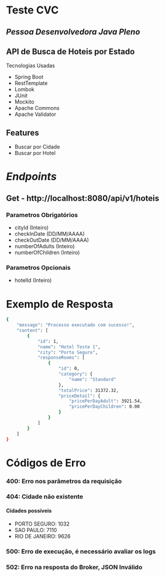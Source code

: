 # Teste CVC 
## _Pessoa Desenvolvedora Java Pleno_
## API de Busca de Hoteis por Estado

Tecnologias Usadas
- Spring Boot
- RestTemplate
- Lombok
- JUnit
- Mockito
- Apache Commons
- Apache Validator
 
## Features

- Buscar por Cidade
- Buscar por Hotel

# _Endpoints_

## Get - http://localhost:8080/api/v1/hoteis

### Parametros Obrigatórios

- cityId (Inteiro)
- checkInDate (DD/MM/AAAA)
- checkOutDate (DD/MM/AAAA)
- numberOfAdults (Inteiro)
- numberOfChildren (Inteiro)
### Parametros Opcionais
- hotelId (Inteiro)

# Exemplo de Resposta

```sh
{
    "message": "Processo executado com sucesso!",
    "content": [
        {
            "id": 1,
            "name": "Hotel Teste 1",
            "city": "Porto Seguro",
            "responseRooms": [
                {
                    "id": 0,
                    "category": {
                        "name": "Standard"
                    },
                    "totalPrice": 31372.32,
                    "priceDetail": {
                        "pricePerDayAdult": 3921.54,
                        "pricePerDayChildren": 0.00
                    }
                }
            ]
        }
    ]
}
```
# Códigos de Erro
### 400: Erro nos parâmetros da requisição
### 404: Cidade não existente
#### Cidades possíveis
- PORTO SEGURO: 1032
- SAO PAULO: 7110
- RIO DE JANEIRO: 9626
### 500: Erro de execução, é necessário avaliar os logs
### 502: Erro na resposta do Broker, JSON Inválido


